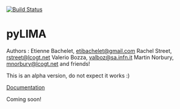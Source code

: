 [![Build Status](https://travis-ci.org/ebachelet/pyLIMA.svg?branch=master)](https://travis-ci.org/ebachelet/pyLIMA)

# pyLIMA

Authors : Etienne Bachelet, etibachelet@gmail.com 
	  Rachel Street, rstreet@lcogt.net
	  Valerio Bozza, valboz@sa.infn.it
	  Martin Norbury, mnorbury@lcogt.net
	  and friends!	


This is an alpha version, do not expect it works :)

[Documentation](https://ebachelet.github.io/pyLIMA/)

Coming soon!
